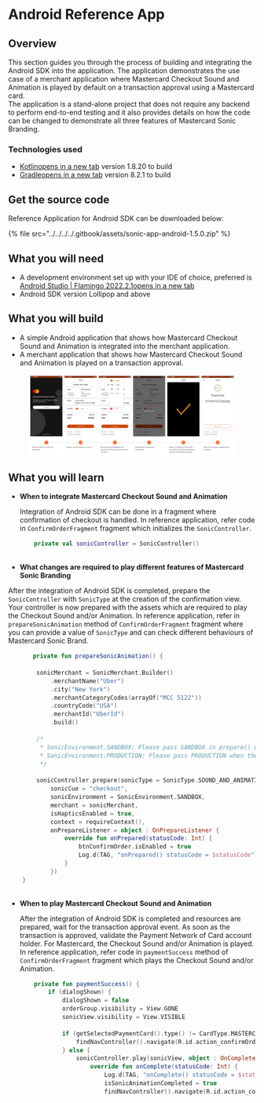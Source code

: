 # Android Reference App

## Overview <a href="#overview" id="overview"></a>

This section guides you through the process of building and integrating the Android SDK into the application. The application demonstrates the use case of a merchant application where Mastercard Checkout Sound and Animation is played by default on a transaction approval using a Mastercard card.\
The application is a stand-alone project that does not require any backend to perform end-to-end testing and it also provides details on how the code can be changed to demonstrate all three features of Mastercard Sonic Branding.

### Technologies used <a href="#technologies-used" id="technologies-used"></a>

* [Kotlinopens in a new tab](https://kotlinlang.org/docs/reference/android-overview.html) version 1.8.20 to build
* [Gradleopens in a new tab](https://services.gradle.org/distributions/) version 8.2.1 to build

## Get the source code <a href="#get-the-source-code" id="get-the-source-code"></a>

Reference Application for Android SDK can be downloaded below:

{% file src="../../../../.gitbook/assets/sonic-app-android-1.5.0.zip" %}



## What you will need <a href="#what-you-will-need" id="what-you-will-need"></a>

* A development environment set up with your IDE of choice, preferred is [Android Studio | Flamingo 2022.2.1opens in a new tab](https://developer.android.com/studio/install)
* Android SDK version Lollipop and above

## What you will build <a href="#what-you-will-build" id="what-you-will-build"></a>

* A simple Android application that shows how Mastercard Checkout Sound and Animation is integrated into the merchant application.
* A merchant application that shows how Mastercard Checkout Sound and Animation is played on a transaction approval.

<figure><img src="../../../../.gitbook/assets/image.png" alt=""><figcaption></figcaption></figure>

## What you will learn <a href="#what-you-will-learn" id="what-you-will-learn"></a>

*   **When to integrate Mastercard Checkout Sound and Animation**

    Integration of Android SDK can be done in a fragment where confirmation of checkout is handled. In reference application, refer code in `ConfirmOrderFragment` fragment which initializes the `SonicController`.



    ```kotlin
        private val sonicController = SonicController()
        
    ```
* **What changes are required to play different features of Mastercard Sonic Branding**

After the integration of Android SDK is completed, prepare the `SonicController` with `SonicType` at the creation of the confirmation view. Your controller is now prepared with the assets which are required to play the Checkout Sound and/or Animation. In reference application, refer in `prepareSonicAnimation` method of `ConfirmOrderFragment` fragment where you can provide a value of `SonicType` and can check different behaviours of Mastercard Sonic Brand.

```kotlin
       private fun prepareSonicAnimation() {

        sonicMerchant = SonicMerchant.Builder()
            .merchantName("Uber")
            .city("New York")
            .merchantCategoryCodes(arrayOf("MCC 5122"))
            .countryCode("USA")
            .merchantId("UberId")
            .build()

        /*
         * SonicEnvironment.SANDBOX: Please pass SANDBOX in prepare() while the application is in developing or testing.
         * SonicEnvironment.PRODUCTION: Please pass PRODUCTION when the application getting release to live users.
         */

        sonicController.prepare(sonicType = SonicType.SOUND_AND_ANIMATION,
            sonicCue = "checkout",
            sonicEnvironment = SonicEnvironment.SANDBOX,
            merchant = sonicMerchant,
            isHapticsEnabled = true,
            context = requireContext(),
            onPrepareListener = object : OnPrepareListener {
                override fun onPrepared(statusCode: Int) {
                    btnConfirmOrder.isEnabled = true
                    Log.d(TAG, "onPrepared() statusCode = $statusCode")
                }
            })
    }
     
```

*   **When to play Mastercard Checkout Sound and Animation**

    After the integration of Android SDK is completed and resources are prepared, wait for the transaction approval event. As soon as the transaction is approved, validate the Payment Network of Card account holder. For Mastercard, the Checkout Sound and/or Animation is played. In reference application, refer code in `paymentSuccess` method of `ConfirmOrderFragment` fragment which plays the Checkout Sound and/or Animation.



    ```kotlin
        private fun paymentSuccess() {
            if (dialogShown) {
                dialogShown = false
                orderGroup.visibility = View.GONE
                sonicView.visibility = View.VISIBLE

                if (getSelectedPaymentCard().type() != CardType.MASTERCARD) {
                    findNavController().navigate(R.id.action_confirmOrderFragment_to_thankYouFragment)
                } else {
                    sonicController.play(sonicView, object : OnCompleteListener {
                        override fun onComplete(statusCode: Int) {
                            Log.d(TAG, "onComplete() statusCode = $statusCode")
                            isSonicAnimationCompleted = true
                            findNavController().navigate(R.id.action_confirmOrderFragment_to_than
    ```
